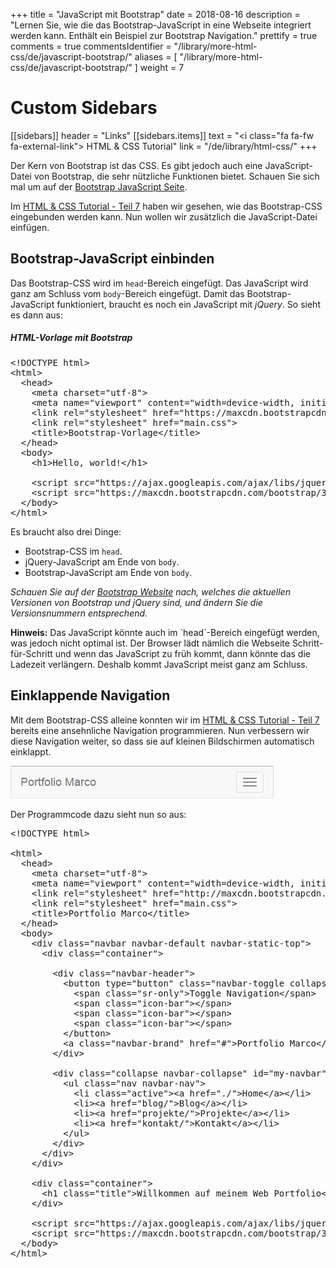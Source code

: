 +++
title = "JavaScript mit Bootstrap"
date = 2018-08-16
description = "Lernen Sie, wie die das Bootstrap-JavaScript in eine Webseite integriert werden kann. Enthält ein Beispiel zur Bootstrap Navigation."
prettify = true
comments = true
commentsIdentifier = "/library/more-html-css/de/javascript-bootstrap/"
aliases = [ 
  "/library/more-html-css/de/javascript-bootstrap/" 
]
weight = 7

# Custom Sidebars
[[sidebars]]
header = "Links"
[[sidebars.items]]
text = "<i class=\"fa fa-fw fa-external-link\"></i> HTML & CSS Tutorial"
link = "/de/library/html-css/"
+++

Der Kern von Bootstrap ist das CSS. Es gibt jedoch auch eine JavaScript-Datei von Bootstrap, die sehr nützliche Funktionen bietet. Schauen Sie sich mal um auf der [Bootstrap JavaScript Seite](http://holdirbootstrap.de/javascript/).

Im [HTML & CSS Tutorial - Teil 7](/library/html-css/de/part7/) haben wir gesehen, wie das Bootstrap-CSS eingebunden werden kann. Nun wollen wir zusätzlich die JavaScript-Datei einfügen.


## Bootstrap-JavaScript einbinden

Das Bootstrap-CSS wird im `head`-Bereich eingefügt. Das JavaScript wird ganz am Schluss vom `body`-Bereich eingefügt. Damit das Bootstrap-JavaScript funktioniert, braucht es noch ein JavaScript mit *jQuery*. So sieht es dann aus:

##### HTML-Vorlage mit Bootstrap

<pre class="prettyprint lang-html">
&lt;!DOCTYPE html>
&lt;html>
  &lt;head>
    &lt;meta charset="utf-8">
    &lt;meta name="viewport" content="width=device-width, initial-scale=1">
    &lt;link rel="stylesheet" href="https://maxcdn.bootstrapcdn.com/bootstrap/3.3.4/css/bootstrap.min.css">
    &lt;link rel="stylesheet" href="main.css">
    &lt;title>Bootstrap-Vorlage&lt;/title>
  &lt;/head>
  &lt;body>
    &lt;h1>Hello, world!&lt;/h1>

    &lt;script src="https://ajax.googleapis.com/ajax/libs/jquery/1.11.2/jquery.min.js">&lt;/script>
    &lt;script src="https://maxcdn.bootstrapcdn.com/bootstrap/3.3.4/js/bootstrap.min.js">&lt;/script>
  &lt;/body>
&lt;/html>
</pre>

Es braucht also drei Dinge:

* Bootstrap-CSS im `head`.
* jQuery-JavaScript am Ende von `body`.
* Bootstrap-JavaScript am Ende von `body`.


*Schauen Sie auf der [Bootstrap Website](http://holdirbootstrap.de/los-gehts/) nach, welches die aktuellen Versionen von Bootstrap und jQuery sind, und ändern Sie die Versionsnummern entsprechend.*


<div class="alert alert-info">
  <strong>Hinweis:</strong> Das JavaScript könnte auch im `head`-Bereich eingefügt werden, was jedoch nicht optimal ist. Der Browser lädt nämlich die Webseite Schritt-für-Schritt und wenn das JavaScript zu früh kommt, dann könnte das die Ladezeit verlängern. Deshalb kommt JavaScript meist ganz am Schluss.
</div>


## Einklappende Navigation

Mit dem Bootstrap-CSS alleine konnten wir im [HTML & CSS Tutorial - Teil 7](/library/html-css/de/part7#navigation-mit-bootstrap) bereits eine ansehnliche Navigation programmieren. Nun verbessern wir diese Navigation weiter, so dass sie auf kleinen Bildschirmen automatisch einklappt.

![Navigation eingeklappt](navigation-collapsed.png)

Der Programmcode dazu sieht nun so aus:

<pre class="prettyprint lang-html">
&lt;!DOCTYPE html>

&lt;html>
  &lt;head>
    &lt;meta charset="utf-8">
    &lt;meta name="viewport" content="width=device-width, initial-scale=1">
    &lt;link rel="stylesheet" href="http://maxcdn.bootstrapcdn.com/bootstrap/3.3.4/css/bootstrap.min.css">
    &lt;link rel="stylesheet" href="main.css">
    &lt;title>Portfolio Marco&lt;/title>
  &lt;/head>
  &lt;body>
    &lt;div class="navbar navbar-default navbar-static-top">
      &lt;div class="container">
        
        &lt;div class="navbar-header">
          &lt;button type="button" class="navbar-toggle collapsed" data-toggle="collapse" data-target="#my-navbar">
            &lt;span class="sr-only">Toggle Navigation&lt;/span>
            &lt;span class="icon-bar">&lt;/span>
            &lt;span class="icon-bar">&lt;/span>
            &lt;span class="icon-bar">&lt;/span>
          &lt;/button>
          &lt;a class="navbar-brand" href="#">Portfolio Marco&lt;/a>
        &lt;/div>
        
        &lt;div class="collapse navbar-collapse" id="my-navbar">
          &lt;ul class="nav navbar-nav">
            &lt;li class="active">&lt;a href="./">Home&lt;/a>&lt;/li>
            &lt;li>&lt;a href="blog/">Blog&lt;/a>&lt;/li>
            &lt;li>&lt;a href="projekte/">Projekte&lt;/a>&lt;/li>
            &lt;li>&lt;a href="kontakt/">Kontakt&lt;/a>&lt;/li>
          &lt;/ul>
        &lt;/div>
      &lt;/div>
    &lt;/div>
    
    &lt;div class="container">
      &lt;h1 class="title">Willkommen auf meinem Web Portfolio&lt;/h1>
    &lt;/div>
    
    &lt;script src="https://ajax.googleapis.com/ajax/libs/jquery/1.11.2/jquery.min.js">&lt;/script>
    &lt;script src="https://maxcdn.bootstrapcdn.com/bootstrap/3.3.4/js/bootstrap.min.js">&lt;/script>
  &lt;/body>
&lt;/html>
</pre>



